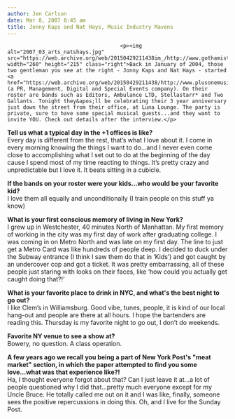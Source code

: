 ```yaml
---
author: Jen Carlson
date: Mar 8, 2007 8:45 am
title: Jonny Kaps and Nat Hays, Music Industry Mavens
---
```


	
										<p><img alt="2007_03_arts_natshays.jpg" src="https://web.archive.org/web/20150429211438im_/http://www.gothamist.com/attachments/arts_jen/2007_03_arts_natshays.jpg" width="260" height="215" class="right">Back in January of 2004, those two gentleman you see at the right - Jonny Kaps and Nat Hays - started <a href="https://web.archive.org/web/20150429211438/http://www.plusonemusic.net/">+1</a> (a PR, Management, Digital and Special Events company). On their roster are bands such as Editors, Ambulance LTD, Stellastarr* and Two Gallants. Tonight they&apos;ll be celebrating their 3 year anniversary just down the street from their office, at Luna Lounge. The party is private, sure to have some special musical guests...and they want to invite YOU. Check out details after the interview.</p>

<p><strong>Tell us what a typical day in the +1 offices is like?</strong><br>
Every day is different from the rest, that&#x2019;s what I love about it.  I come in every morning knowing the things I want to do...and I never even come close to accomplishing what I set out to do at the beginning of the day cause I spend most of my time reacting to things.  It&#x2019;s pretty crazy and unpredictable but I love it.  It beats sitting in a cubicle.</p>

<p><strong>If the bands on your roster were your kids...who would be your favorite kid?</strong><br>
I love them all equally and unconditionally (I train people on this stuff ya know)</p>

<p><strong>What is your first conscious memory of living in New York?</strong><br>
I grew up in Westchester, 40 minutes North of Manhattan.  My first memory of working in the city was my first day of work after graduating college.  I was coming in on Metro North and was late on my first day. The line to just get a Metro Card was like hundreds of people deep.  I decided to duck under the Subway entrance (I think I saw them do that in &#x2018;Kids&#x2019;) and got caught by an undercover cop and got a ticket.  It was pretty embarrassing, all of these people just staring with looks on their faces, like &#x2018;how could you actually get caught doing that?!&#x2019;   </p>

<p><strong>What is your favorite place to drink in NYC, and what&apos;s the best night to go out?</strong><br>
I like Clem&#x2019;s in Williamsburg.  Good vibe, tunes, people, it is kind of our local hang-out and people are there at all hours.  I hope the bartenders are reading this.  Thursday is my favorite night to go out, I don&#x2019;t do weekends.</p>

<p><strong>Favorite NY venue to see a show at?</strong><br>
Bowery, no question.  A class operation.</p>

<p><strong>A few years ago we recall you being a part of New York Post&apos;s &quot;meat market&quot; section, in which the paper attempted to find you some love...what was that experience like?!</strong><br>
Ha, I thought everyone forgot about that?  Can I just leave it at...a lot of people questioned why I did that...pretty much everyone except for my Uncle Bruce.  He totally called me out on it and I was like, finally, someone sees the positive repercussions in doing this.  Oh, and I live for the Sunday Post.</p>					
										
									
				